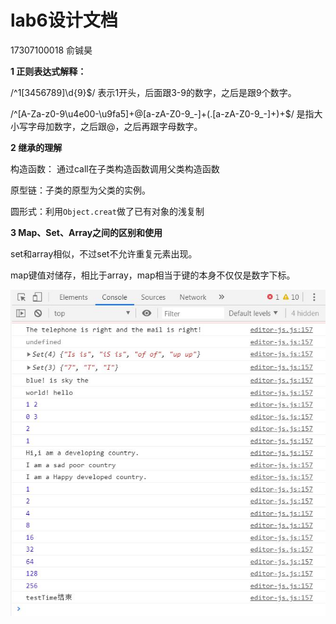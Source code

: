 # lab6设计文档

17307100018 俞铖昊

**1 正则表达式解释：**

 /^1[3456789]\d{9}$/ 表示1开头，后面跟3-9的数字，之后是跟9个数字。

/^[A-Za-z0-9\u4e00-\u9fa5]+@[a-zA-Z0-9_-]+(\.[a-zA-Z0-9_-]+)+$/ 是指大小写字母加数字，之后跟@，之后再跟字母数字。

**2 继承的理解**

构造函数： 通过call在子类构造函数调用父类构造函数

原型链：子类的原型为父类的实例。

圆形式：利用`Object.creat`做了已有对象的浅复制

 **3 Map、Set、Array之间的区别和使用**

set和array相似，不过set不允许重复元素出现。

map键值对储存，相比于array，map相当于键的本身不仅仅是数字下标。

![本地截图](https://github.com/KOBEuzi/KOBEuzi-SOFT130002_lab/blob/master/lab6/images/lab6%E6%9C%AC%E5%9C%B0%E5%91%BD%E4%BB%A4%E8%A1%8C%E6%88%AA%E5%9B%BE.JPG)
